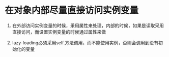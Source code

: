# 在对象内部尽量直接访问实例变量

1. 在外部访问实例变量的时候，采用属性来处理，内部的时候，如果是读取采用直接访问，而设置实例变量的时候通过属性来做

2. lazy-loading必须采用self.方法调用，而不能使用实例，否则会调用到没有初始化的变量